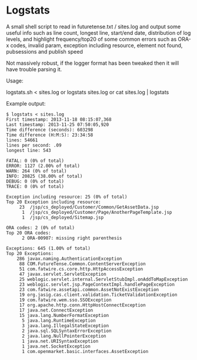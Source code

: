 Logstats
========

A small shell script to read in futuretense.txt / sites.log and output some useful info such as line count, longest line, start/end date, distribution of log levels, and highlight frequency/top20 of some common errors such as ORA-x codes, invalid param, exception including resource, element not found, pubsessions and publish speed

Not massively robust, if the logger format has been tweaked then it will have trouble parsing it.

Usage:

logstats.sh < sites.log
or
logstats sites.log
or
cat sites.log | logstats

Example output:

```
$ logstats < sites.log
First timestamp: 2013-11-18 08:15:07,368
Last timestamp: 2013-11-25 07:50:05,920
Time difference (seconds): 603298
Time difference (H:M:S): 23:34:58
lines: 54661
lines per second: .09
longest line: 543

FATAL: 0 (0% of total)
ERROR: 1127 (2.00% of total)
WARN: 264 (0% of total)
INFO: 20825 (38.00% of total)
DEBUG: 0 (0% of total)
TRACE: 0 (0% of total)

Exception including resource: 25 (0% of total)
Top 20 Exception including resource:
     23  /jsp/cs_deployed/Customer/Common/GetAssetData.jsp
      1  /jsp/cs_deployed/Customer/Page/AnotherPageTemplate.jsp
      1  /jsp/cs_deployed/Sitemap.jsp

ORA codes: 2 (0% of total)
Top 20 ORA codes:
      2 ORA-00907: missing right parenthesis

Exceptions: 645 (1.00% of total)
Top 20 Exceptions:
    286 javax.naming.AuthenticationException
     88 COM.FutureTense.Common.ContentServerException
     51 com.fatwire.cs.core.http.HttpAccessException
     47 javax.servlet.ServletException
     25 weblogic.servlet.internal.ServletStubImpl.onAddToMapException
     23 weblogic.servlet.jsp.PageContextImpl.handlePageException
     23 com.fatwire.assetapi.common.AssetNotExistException
     19 org.jasig.cas.client.validation.TicketValidationException
     19 com.fatwire.wem.sso.SSOException
     17 org.apache.http.conn.HttpHostConnectException
     17 java.net.ConnectException
     15 java.lang.NumberFormatException
      5 java.lang.RuntimeException
      3 java.lang.IllegalStateException
      2 java.sql.SQLSyntaxErrorException
      2 java.lang.NullPointerException
      1 java.net.URISyntaxException
      1 java.net.SocketException
      1 com.openmarket.basic.interfaces.AssetException
```
